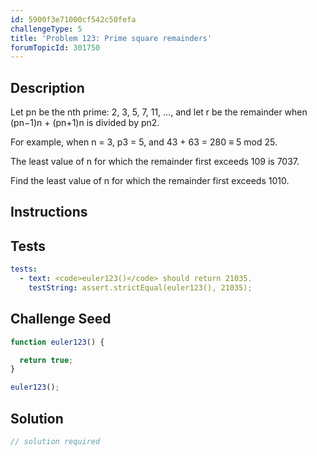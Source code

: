 ```yaml
---
id: 5900f3e71000cf542c50fefa
challengeType: 5
title: 'Problem 123: Prime square remainders'
forumTopicId: 301750
---
```


## Description

<section id='description'>

Let pn be the nth prime: 2, 3, 5, 7, 11, ..., and let r be the remainder when (pn−1)n + (pn+1)n is divided by pn2.

For example, when n = 3, p3 = 5, and 43 + 63 = 280 ≡ 5 mod 25.

The least value of n for which the remainder first exceeds 109 is 7037.

Find the least value of n for which the remainder first exceeds 1010.

</section>

## Instructions

<section id='instructions'>

</section>

## Tests

<section id='tests'>

```yml
tests:
  - text: <code>euler123()</code> should return 21035.
    testString: assert.strictEqual(euler123(), 21035);

```

</section>

## Challenge Seed

<section id='challengeSeed'>

<div id='js-seed'>

```js
function euler123() {

  return true;
}

euler123();
```

</div>

</section>

## Solution

<section id='solution'>

```js
// solution required
```

</section>
